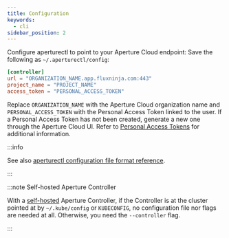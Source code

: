 ```yaml
---
title: Configuration
keywords:
  - cli
sidebar_position: 2
---
```


Configure aperturectl to point to your Aperture Cloud endpoint: Save the
following as `~/.aperturectl/config`:

```toml
[controller]
url = "ORGANIZATION_NAME.app.fluxninja.com:443"
project_name = "PROJECT_NAME"
access_token = "PERSONAL_ACCESS_TOKEN"
```

Replace `ORGANIZATION_NAME` with the Aperture Cloud organization name and
`PERSONAL_ACCESS_TOKEN` with the Personal Access Token linked to the user. If a
Personal Access Token has not been created, generate a new one through the
Aperture Cloud UI. Refer to [Personal Access Tokens][access-tokens] for
additional information.

:::info

See also [aperturectl configuration file format reference][aperturectl-config].

:::

:::note Self-hosted Aperture Controller

With a [self-hosted][self-hosted] Aperture Controller, if the Controller is at
the cluster pointed at by `~/.kube/config` or `KUBECONFIG`, no configuration
file nor flags are needed at all. Otherwise, you need the `--controller` flag.

:::

[self-hosted]: /aperture-for-infra/aperture-for-infra.md
[aperturectl-config]: /reference/configuration/aperturectl.md
[access-tokens]: /reference/cloud-ui/personal-access-tokens.md
